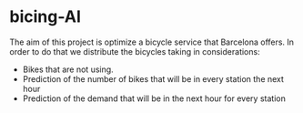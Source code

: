 # bicing-AI

The aim of this project is optimize a bicycle service that Barcelona offers.
In order to do that we distribute the bicycles taking in considerations:

- Bikes that are not using.
- Prediction of the number of bikes that will be in every station the next hour
- Prediction of the demand that will be in the next hour for every station



